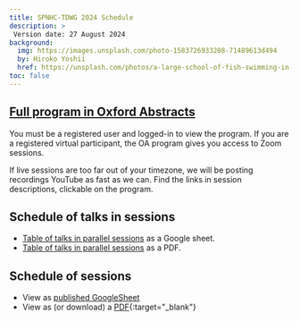 ```yaml
---
title: SPNHC-TDWG 2024 Schedule
description: >
 Version date: 27 August 2024
background:
  img: https://images.unsplash.com/photo-1583726933208-71489613d494
  by: Hiroko Yoshii
  href: https://unsplash.com/photos/a-large-school-of-fish-swimming-in-the-ocean-vYsOa_s3C6g
toc: false
---
```


## [Full program in Oxford Abstracts](https://virtual.oxfordabstracts.com/#/event/6771/program)

You must be a registered user and logged-in to view the program.  If you are a registered virtual participant, the OA program gives you access to Zoom sessions.  

If live sessions are too far out of your timezone, we will be posting recordings YouTube as fast as we can.  Find the links in session descriptions, clickable on the program.

## Schedule of talks in sessions

  - [Table of talks in parallel sessions](https://docs.google.com/spreadsheets/d/1jhpRcvs4Svu19daLc-jhR4N-9DV2y-Hw9O3cxRM9CZo/pubhtml) as a Google sheet.
  - [Table of talks in parallel sessions](https://static.tdwg.org/conferences/2024/SPNHC-TDWG-2024-detailed-program.pdf) as a PDF.


## Schedule of sessions

  - View as [published GoogleSheet](http://bit.ly/3RNaEuI)
  - View as (or download) a [PDF](https://static.tdwg.org/conferences/2024/SPNHC-TDWG%202024%20DRAFT%20Schedule%20-%20Sessions.pdf){:target="_blank"}


